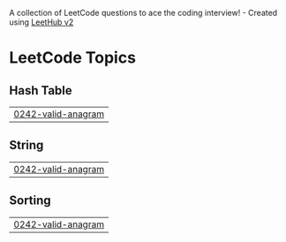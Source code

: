 A collection of LeetCode questions to ace the coding interview! - Created using [LeetHub v2](https://github.com/arunbhardwaj/LeetHub-2.0)
<!---LeetCode Topics Start-->
# LeetCode Topics
## Hash Table
|  |
| ------- |
| [0242-valid-anagram](https://github.com/RoshJha1891/leetCode/tree/master/0242-valid-anagram) |
## String
|  |
| ------- |
| [0242-valid-anagram](https://github.com/RoshJha1891/leetCode/tree/master/0242-valid-anagram) |
## Sorting
|  |
| ------- |
| [0242-valid-anagram](https://github.com/RoshJha1891/leetCode/tree/master/0242-valid-anagram) |
<!---LeetCode Topics End-->